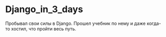 # Django_in_3_days
Пробывал свои силы в Django. Прошел учебник по нему и даже когда-то хостил, что пройти весь путь.
